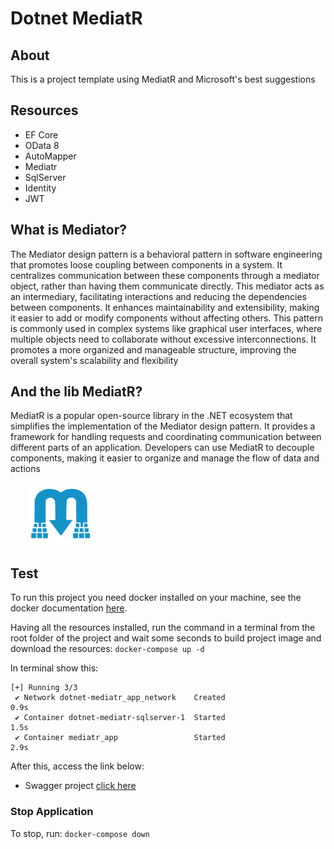 # Dotnet MediatR

## About

This is a project template using MediatR and Microsoft's best suggestions

## Resources

- EF Core
- OData 8
- AutoMapper
- Mediatr
- SqlServer
- Identity
- JWT

## What is Mediator?

The Mediator design pattern is a behavioral pattern in software engineering that promotes loose coupling between components in a system. It centralizes communication between these components through a mediator object, rather than having them communicate directly. This mediator acts as an intermediary, facilitating interactions and reducing the dependencies between components. It enhances maintainability and extensibility, making it easier to add or modify components without affecting others. This pattern is commonly used in complex systems like graphical user interfaces, where multiple objects need to collaborate without excessive interconnections. It promotes a more organized and manageable structure, improving the overall system's scalability and flexibility

## And the lib MediatR?

MediatR is a popular open-source library in the .NET ecosystem that simplifies the implementation of the Mediator design pattern. It provides a framework for handling requests and coordinating communication between different parts of an application. Developers can use MediatR to decouple components, making it easier to organize and manage the flow of data and actions

<p align="start" style="margin-left: 30px">
  <img src="./assets/mediatr.png" width="100" />
</p>

## Test

To run this project you need docker installed on your machine, see the docker documentation [here](https://www.docker.com/).

Having all the resources installed, run the command in a terminal from the root folder of the project and wait some seconds to build project image and download the resources: `docker-compose up -d`

In terminal show this:

```console
[+] Running 3/3
 ✔ Network dotnet-mediatr_app_network    Created                          0.9s
 ✔ Container dotnet-mediatr-sqlserver-1  Started                          1.5s
 ✔ Container mediatr_app                 Started                          2.9s
```

After this, access the link below:

- Swagger project [click here](http://localhost:5000/swagger)

### Stop Application

To stop, run: `docker-compose down`
